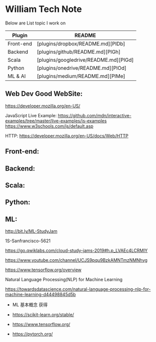 # William Tech Note

Below are List topic I work on

| Plugin | README |
| ------ | ------ |
| Front-end | [plugins/dropbox/README.md][PlDb] |
| Backend | [plugins/github/README.md][PlGh] |
| Scala | [plugins/googledrive/README.md][PlGd] |
| Python| [plugins/onedrive/README.md][PlOd] |
| ML & AI | [plugins/medium/README.md][PlMe] |



## Web Dev Good WebSite:

https://developer.mozilla.org/en-US/

JavaScript Live Example: https://github.com/mdn/interactive-examples/tree/master/live-examples/js-examples
					 https://www.w3schools.com/js/default.asp

HTTP: https://developer.mozilla.org/en-US/docs/Web/HTTP

## Front-end:


## Backend:


## Scala:

## Python:


## ML: 

http://bit.ly/ML-StudyJam

1S-Sanfrancisco-5621

https://go.qwiklabs.com/cloud-study-jams-2019#h.p_LVAEc4LCRMlY


https://www.youtube.com/channel/UCJS9pqu9BzkAMNTmzNMNhvg

https://www.tensorflow.org/overview

Natural Language Processing(NLP) for Machine Learning


https://towardsdatascience.com/natural-language-processing-nlp-for-machine-learning-d44498845d5b

* ML 基本概念 获得

- https://scikit-learn.org/stable/

- https://www.tensorflow.org/

- https://pytorch.org/
